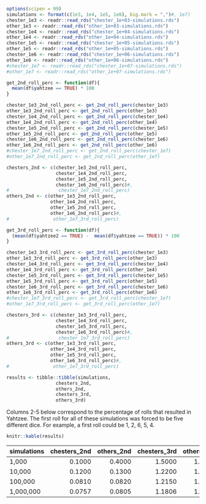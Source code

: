 
``` r
options(scipen = 99)
simulations <- format(c(1e3, 1e4, 1e5, 1e6), big.mark = ",")#, 1e7)
chester_1e3 <- readr::read_rds("chester_1e+03-simulations.rds")
other_1e3 <- readr::read_rds("other_1e+03-simulations.rds")
chester_1e4 <- readr::read_rds("chester_1e+04-simulations.rds")
other_1e4 <- readr::read_rds("other_1e+04-simulations.rds")
chester_1e5 <- readr::read_rds("chester_1e+05-simulations.rds")
other_1e5 <- readr::read_rds("other_1e+05-simulations.rds")
chester_1e6 <- readr::read_rds("chester_1e+06-simulations.rds")
other_1e6 <- readr::read_rds("other_1e+06-simulations.rds")
#chester_1e7 <- readr::read_rds("chester_1e+07-simulations.rds")
#other_1e7 <- readr::read_rds("other_1e+07-simulations.rds")

get_2nd_roll_perc <- function(df){
  mean(df$yahtzee == TRUE) * 100
}

chester_1e3_2nd_roll_perc <- get_2nd_roll_perc(chester_1e3)
other_1e3_2nd_roll_perc <- get_2nd_roll_perc(other_1e3)
chester_1e4_2nd_roll_perc <- get_2nd_roll_perc(chester_1e4)
other_1e4_2nd_roll_perc <- get_2nd_roll_perc(other_1e4)
chester_1e5_2nd_roll_perc <- get_2nd_roll_perc(chester_1e5)
other_1e5_2nd_roll_perc <- get_2nd_roll_perc(other_1e5)
chester_1e6_2nd_roll_perc <- get_2nd_roll_perc(chester_1e6)
other_1e6_2nd_roll_perc <- get_2nd_roll_perc(other_1e6)
#chester_1e7_2nd_roll_perc <- get_2nd_roll_perc(chester_1e7)
#other_1e7_2nd_roll_perc <- get_2nd_roll_perc(other_1e7)

chesters_2nd <- c(chester_1e3_2nd_roll_perc,
                  chester_1e4_2nd_roll_perc,
                  chester_1e5_2nd_roll_perc,
                  chester_1e6_2nd_roll_perc)#,
#                  chester_1e7_2nd_roll_perc)
others_2nd <- c(other_1e3_2nd_roll_perc,
                other_1e4_2nd_roll_perc,
                other_1e5_2nd_roll_perc,
                other_1e6_2nd_roll_perc)#,
#                other_1e7_3rd_roll_perc)

get_3rd_roll_perc <- function(df){
  (mean(df$yahtzee2 == TRUE) -  mean(df$yahtzee == TRUE)) * 100
}

chester_1e3_3rd_roll_perc <- get_3rd_roll_perc(chester_1e3)
other_1e3_3rd_roll_perc <- get_3rd_roll_perc(other_1e3)
chester_1e4_3rd_roll_perc <- get_3rd_roll_perc(chester_1e4)
other_1e4_3rd_roll_perc <- get_3rd_roll_perc(other_1e4)
chester_1e5_3rd_roll_perc <- get_3rd_roll_perc(chester_1e5)
other_1e5_3rd_roll_perc <- get_3rd_roll_perc(other_1e5)
chester_1e6_3rd_roll_perc <- get_3rd_roll_perc(chester_1e6)
other_1e6_3rd_roll_perc <- get_3rd_roll_perc(other_1e6)
#chester_1e7_3rd_roll_perc <- get_3rd_roll_perc(chester_1e7)
#other_1e7_3rd_roll_perc <- get_3rd_roll_perc(other_1e7)

chesters_3rd <- c(chester_1e3_3rd_roll_perc,
                  chester_1e4_3rd_roll_perc,
                  chester_1e5_3rd_roll_perc,
                  chester_1e6_3rd_roll_perc)#,
#                  chester_1e7_3rd_roll_perc)
others_3rd <- c(other_1e3_3rd_roll_perc,
                other_1e4_3rd_roll_perc,
                other_1e5_3rd_roll_perc,
                other_1e6_3rd_roll_perc)#,
#                other_1e7_3rd_roll_perc)

results <- tibble::tibble(simulations,
                  chesters_2nd,
                  others_2nd,
                  chesters_3rd,
                  others_3rd)
```

Columns 2-5 below correspond to the percentage of rolls that resulted in
Yahtzee. The first roll for all of these simulations was forced to be
five different dice. For example, a first roll could be 1, 2, 6, 5,
4.

``` r
knitr::kable(results)
```

| simulations | chesters\_2nd | others\_2nd | chesters\_3rd | others\_3rd |
| :---------- | ------------: | ----------: | ------------: | ----------: |
| 1,000       |        0.1000 |      0.4000 |        1.5000 |      1.0000 |
| 10,000      |        0.1200 |      0.1300 |        1.2200 |      1.2000 |
| 100,000     |        0.0810 |      0.0820 |        1.2150 |      1.2820 |
| 1,000,000   |        0.0757 |      0.0805 |        1.1806 |      1.1973 |
